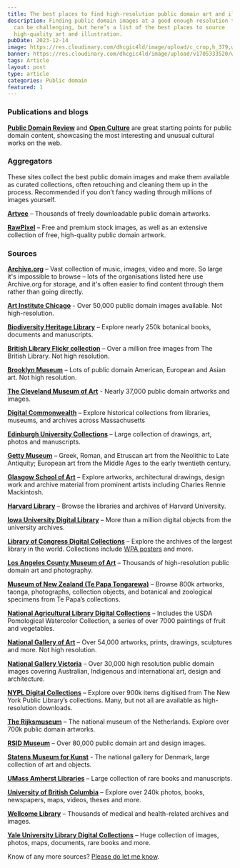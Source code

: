 ```yaml
---
title: The best places to find high-resolution public domain art and illustration
description: Finding public domain images at a good enough resolution to print
  can be challenging, but here’s a list of the best places to source
  high-quality art and illustration.
pubDate: 2023-12-14
image: https://res.cloudinary.com/dhcgic4ld/image/upload/c_crop,h_379,w_505,x_0,y_0/c_scale,h_379,w_505/v1705335632/wave-thumbpeg.png
banner: https://res.cloudinary.com/dhcgic4ld/image/upload/v1705333520/wave-banner.jpg
tags: Article
layout: post
type: article
categories: Public domain
featured: 1
---
```


### Publications and blogs

**[Public Domain Review](https://publicdomainreview.org)** and **[Open Culture](https://www.openculture.com)** are great starting points for public domain content, showcasing the most interesting and unusual cultural works on the web.

### Aggregators

These sites collect the best public domain images and make them available as curated collections, often retouching and cleaning them up in the process. Recommended if you don’t fancy wading through millions of images yourself.

**[Artvee](https://artvee.com)** – Thousands of freely downloadable public domain artworks.

**[RawPixel](https://www.rawpixel.com/)** – Free and premium stock images, as well as an extensive collection of free, high-quality public domain artwork.


### Sources

**[Archive.org](https://www.archive.org/)** – Vast collection of music, images, video and more. So large it's impossible to browse – lots of the organisations listed here use Archive.org for storage, and it's often easier to find content through them rather than going directly.

**[Art Institute Chicago](https://www.artic.edu/collection)** - Over 50,000 public domain images available. Not high-resolution.

**[Biodiversity Heritage Library](https://www.biodiversitylibrary.org)** – Explore nearly 250k botanical books, documents and manuscripts.

**[British Library Flickr collection](https://www.flickr.com/photos/britishlibrary/albums)** – Over a million free images from The British Library. Not high resolution.

**[Brooklyn Museum](https://www.brooklynmuseum.org)** – Lots of public domain American, European and Asian art. Not high resolution.

**[The Cleveland Museum of Art](https://www.clevelandart.org/art/collection/search?i=1&only-open-access=1)** - Nearly 37,000 public domain artworks and images.

**[Digital Commonwealth](https://www.digitalcommonwealth.org)** – Explore historical collections from libraries, museums, and archives across Massachusetts

**[Edinburgh University Collections](https://collections.ed.ac.uk)** – Large collection of drawings, art, photos and manuscripts.

**[Getty Museum](http://www.getty.edu)** – Greek, Roman, and Etruscan art from the Neolithic to Late Antiquity; European art from the Middle Ages to the early twentieth century.

**[Glasgow School of Art](https://gsaarchives.net)** – Explore artworks, architectural drawings, design work and archive material from prominent artists including Charles Rennie Mackintosh.

**[Harvard Library](https://curiosity.lib.harvard.edu)** – Browse the libraries and archives of Harvard University.

**[Iowa University Digital Library](https://digital.lib.uiowa.edu)** – More than a million digital objects from the university archives.

**[Library of Congress Digital Collections](https://www.loc.gov)**  – Explore the archives of the largest library in the world. Collections include [WPA posters](https://www.loc.gov/pictures/collection/wpapos/) and more.

**[Los Angeles County Museum of Art](https://collections.lacma.org)** – Thousands of high-resolution public domain art and photography.

**[Museum of New Zealand (Te Papa Tongarewa)](https://collections.tepapa.govt.nz)** – Browse 800k artworks, taonga, photographs, collection objects, and botanical and zoological specimens from Te Papa’s collections.

**[National Agricultural Library Digital Collections](https://naldc.nal.usda.gov)** – Includes the USDA Pomological Watercolor Collection, a series of over 7000 paintings of fruit and vegetables.

**[National Gallery of Art](https://www.nga.gov)** – Over 54,000 artworks, prints, drawings, sculptures and more. Not high resolution.

**[National Gallery Victoria](https://www.ngv.vic.gov.au/explore/collection/)** – Over 30,000 high resolution public domain images covering Australian, Indigenous and international art, design and architecture.

**[NYPL Digital Collections](https://digitalcollections.nypl.org)**  – Explore over 900k items digitised from  The New York Public Library’s collections. Many, but not all are available as high-resolution downloads.

**[The Rijksmuseum](http://rijksmuseum.nl)** – The national museum of the Netherlands. Explore over 700k public domain artworks. 

**[RSID Museum](https://risdmuseum.org/)** – Over 80,000 public domain art and design images.

**[Statens Museum for Kunst](https://www.smk.dk/en/)** - The national gallery for Denmark, large collection of art and objects.

**[UMass Amherst Libraries](http://scua.library.umass.edu/umarmot/)** – Large collection of rare books and manuscripts.
 
**[University of British Columbia](https://open.library.ubc.ca)** – Explore over 240k photos, books, newspapers, maps, videos, theses and more.

**[Wellcome Library](https://wellcomelibrary.org/collections/digital-collections/)** – Thousands of medical and health-related archives and images.

**[Yale University Library Digital Collections](https://web.library.yale.edu/digital-collections)** – Huge collection of images, photos, maps, documents, rare books and more.

Know of any more sources? [Please do let me know](https://www.kevan.tv/about).